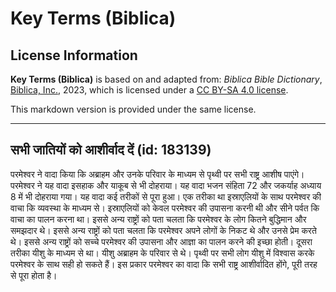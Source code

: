 # Key Terms (Biblica)

## License Information

**Key Terms (Biblica)** is based on and adapted from: _Biblica Bible Dictionary_, [Biblica, Inc.](https://www.biblica.com/), 2023, which is licensed under a [CC BY-SA 4.0 license](https://creativecommons.org/licenses/by-sa/4.0/legalcode.en).

This markdown version is provided under the same license.



--------------------------------

## सभी जातियों को आशीर्वाद दें (id: 183139)

परमेश्वर ने वादा किया कि अब्राहम और उनके परिवार के माध्यम से पृथ्वी पर सभी राष्ट्र आशीष पाएंगे। परमेश्वर ने यह वादा इसहाक और याकूब से भी दोहराया। यह वादा भजन संहिता 72 और जकर्याह अध्याय 8 में भी दोहराया गया। यह वादा कई तरीकों से पूरा हुआ। एक तरीका था इस्राएलियों के साथ परमेश्वर की वाचा कि व्यवस्था के माध्यम से। इस्राएलियों को केवल परमेश्वर की उपासना करनी थी और सीने पर्वत कि वाचा का पालन करना था। इससे अन्य राष्ट्रों को पता चलता कि परमेश्वर के लोग कितने बुद्धिमान और समझदार थे। इससे अन्य राष्ट्रों को पता चलता कि परमेश्वर अपने लोगों के निकट थे और उनसे प्रेम करते थे। इससे अन्य राष्ट्रों को सच्चे परमेश्वर की उपासना और आज्ञा का पालन करने की इच्छा होती। दूसरा तरीका यीशु के माध्यम से था। यीशु अब्राहम के परिवार से थे। पृथ्वी पर सभी लोग यीशु में विश्वास करके परमेश्वर के साथ सही हो सकते हैं। इस प्रकार परमेश्वर का वादा कि सभी राष्ट्र आशीर्वादित होंगे, पूरी तरह से पूरा होता है।


